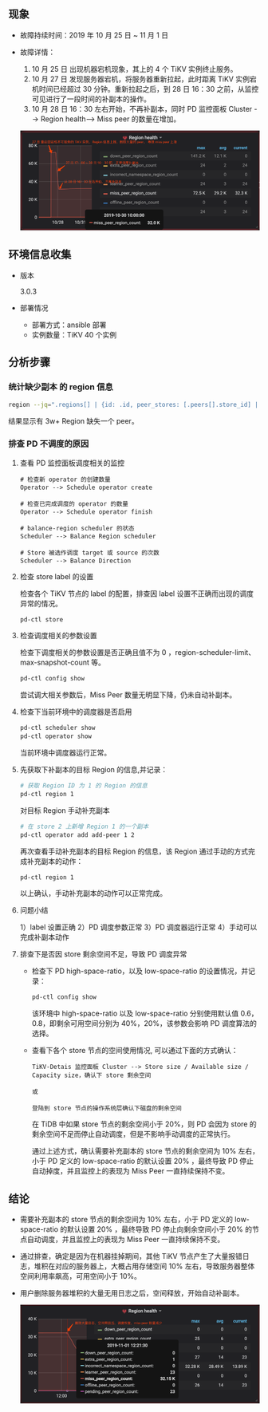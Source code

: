## 现象

* 故障持续时间：2019 年 10 月 25 日 ~ 11 月 1 日

* 故障详情：

  1. 10 月 25 日 出现机器宕机现象，其上的 4 个 TiKV 实例终止服务。
  2. 10 月 27 日 发现服务器宕机，将服务器重新拉起，此时距离 TiKV 实例宕机时间已经超过 30 分钟。重新拉起之后，到 28 日 16：30 之前，从监控可见进行了一段时间的补副本的操作。
  3. 10 月 28 日 16：30 左右开始，不再补副本，同时 PD 监控面板 Cluster --> Region health--> Miss peer 的数量在增加。

    ![region health before](resources/case801_01.png)

## 环境信息收集

* 版本

  3.0.3

* 部署情况
  
  * 部署方式：ansible 部署
  * 实例数量：TiKV 40 个实例

## 分析步骤

### 统计缺少副本 的 region 信息

  ```sh
  region --jq=".regions[] | {id: .id, peer_stores: [.peers[].store_id] | select(length != 3)}"
  ```

  结果显示有 3w+ Region 缺失一个 peer。

### 排查 PD 不调度的原因

1. 查看 PD 监控面板调度相关的监控

    ```log
    # 检查新 operator 的创建数量
    Operator --> Schedule operator create

    # 检查已完成调度的 operator 的数量
    Operator --> Schedule operator finish

    # balance-region scheduler 的状态
    Scheduler --> Balance Region scheduler

    # Store 被选作调度 target 或 source 的次数
    Scheduler --> Balance Direction
    ```

2. 检查 store label 的设置  

    检查各个 TiKV 节点的 label 的配置，排查因 label 设置不正确而出现的调度异常的情况。

    ```sh
    pd-ctl store
    ```

3. 检查调度相关的参数设置

    检查下调度相关的参数设置是否正确且值不为 0 ，region-scheduler-limit、max-snapshot-count 等。

    ```sh
    pd-ctl config show
    ```

    尝试调大相关参数后，Miss Peer 数量无明显下降，仍未自动补副本。

4. 检查下当前环境中的调度器是否启用

    ```sh
    pd-ctl scheduler show
    pd-ctl operator show
    ```

    当前环境中调度器运行正常。

5. 先获取下补副本的目标 Region 的信息,并记录：

    ```sh
    # 获取 Region ID 为 1 的 Region 的信息
    pd-ctl region 1
    ```

    对目标 Region 手动补充副本

    ```sh
    # 在 store 2 上新增 Region 1 的一个副本
    pd-ctl operator add add-peer 1 2
    ```

    再次查看手动补充副本的目标 Region 的信息，该 Region 通过手动的方式完成补充副本的动作：

    ```sh
    pd-ctl region 1
    ```

    以上确认，手动补充副本的动作可以正常完成。

6. 问题小结

    1）label 设置正确
    2）PD 调度参数正常
    3）PD 调度器运行正常
    4）手动可以完成补副本动作

7. 排查下是否因 store 剩余空间不足，导致 PD 调度异常

   * 检查下 PD high-space-ratio，以及 low-space-ratio 的设置情况，并记录：

      ```sh
      pd-ctl config show
      ```

      该环境中 high-space-ratio 以及 low-space-ratio 分别使用默认值 0.6，0.8，即剩余可用空间分别为 40%，20%，该参数会影响 PD 调度算法的选择。

   * 查看下各个 store 节点的空间使用情况, 可以通过下面的方式确认：

      ```log
      TiKV-Detais 监控面板 Cluster --> Store size / Available size / Capacity size，确认下 store 剩余空间

      或

      登陆到 store 节点的操作系统层确认下磁盘的剩余空间
      ```

      在 TiDB 中如果 store 节点的剩余空间小于 20%，则 PD 会因为 store 的剩余空间不足而停止自动调度，但是不影响手动调度的正常执行。

      通过上述方式，确认需要补充副本的 store 节点的剩余空间为 10% 左右，小于 PD 定义的 low-space-ratio 的默认设置 20% ，最终导致 PD 停止自动掉度，并且监控上的表现为 Miss Peer 一直持续保持不变。

## 结论

* 需要补充副本的 store 节点的剩余空间为 10% 左右，小于 PD 定义的 low-space-ratio 的默认设置 20% ，最终导致 PD 停止向剩余空间小于 20% 的节点自动调度，并且监控上的表现为 Miss Peer 一直持续保持不变。

* 通过排查，确定是因为在机器挂掉期间，其他 TiKV 节点产生了大量报错日志，堆积在对应的服务器上，大概占用存储空间 10% 左右，导致服务器整体空间利用率飙高，可用空间小于 10%。

* 用户删除服务器堆积的大量无用日志之后，空间释放，开始自动补副本。

  ![region health after](resources/case801_02.png)
